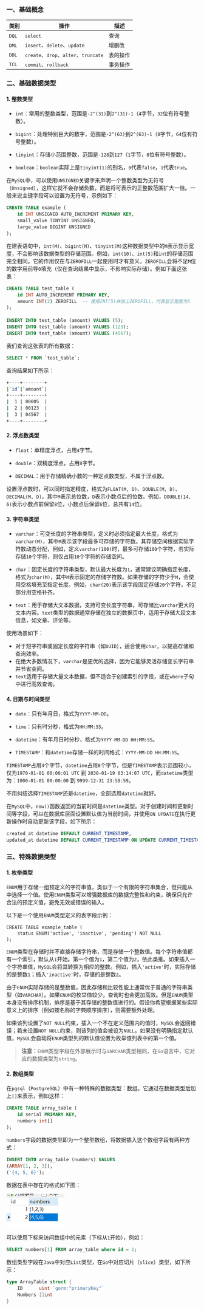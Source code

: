 ### 一、基础概念

| 类别  | 操作                                  | 描述     |
| ----- | ------------------------------------- | -------- |
| `DQL` | `select`                              | 查询     |
| `DML` | `insert`、`delete`、`update`          | 增删改   |
| `DDL` | `create`、`drop`、`alter`、`truncate` | 表的操作 |
| `TCL` | `commit`、`rollback`                  | 事务操作 |

### 二、基础数据类型

#### 1. 整数类型

- `int`：常用的整数类型，范围是`-2^(31)`到`2^(31)-1`（`4`字节，`32`位有符号整数）。

- `bigint`：处理特别巨大的数字，范围是`-2^(63)`到`2^(63)-1`（`8`字节，`64`位有符号整数）。

- `tinyint`：存储小范围整数，范围是`-128`到`127`（`1`字节，`8`位有符号整数）。

- `boolean`：`boolean`实际上是`tinyint(1)`的别名，`0`代表`false`，`1`代表`true`。

在`MySQL`中，可以使用`UNSIGNED`关键字来声明一个整数类型为无符号（`Unsigned`），这样它就不会存储负数，而是将可表示的正整数范围扩大一倍。一般来说主键字段可以设置为无符号，示例如下：

```sql
CREATE TABLE example (
    id INT UNSIGNED AUTO_INCREMENT PRIMARY KEY,
    small_value TINYINT UNSIGNED,
    large_value BIGINT UNSIGNED
);
```

在建表语句中，`int(M)`、`bigint(M)`、`tinyint(M)`这种数据类型中的`M`表示显示宽度，不会影响该数据类型的存储范围。例如，`int(10)`、`int(5)`和`int`的存储范围完全相同。它的作用仅在与`ZEROFILL`一起使用时才有意义，`ZEROFILL`会将不足`M`位的数字用前导`0`填充（仅在查询结果中显示，不影响实际存储）。例如下面这张表：

```sql
CREATE TABLE test_table (
    id INT AUTO_INCREMENT PRIMARY KEY,
    amount INT(2) ZEROFILL  -- 使用INT(5)并加上ZEROFILL，代表显示宽度为5
);

INSERT INTO test_table (amount) VALUES (5);
INSERT INTO test_table (amount) VALUES (123);
INSERT INTO test_table (amount) VALUES (4567);
```

我们查询这张表的所有数据：

```sql
SELECT * FROM `test_table`;
```

查询结果如下所示：

```sh
+----+--------+
|`id`|`amount`|
+----+--------+
|  1 | 00005  |
|  2 | 00123  |
|  3 | 04567  |
+----+--------+

```

#### 2. 浮点数类型

- `float`：单精度浮点，占用`4`字节。

- `double`：双精度浮点，占用`8`字节。

- `DECIMAL`：用于存储精确小数的一种定点数类型，不属于浮点数。

设置浮点数时，可以同时指定精度，格式为`FLOAT(M, D)`、`DOUBLE(M, D)`、`DECIMAL(M, D)`，其中`M`表示总位数，`D`表示小数点后的位数。例如，`DOUBLE(14, 6)`表示小数点前保留`8`位，小数点后保留`6`位，总共有`14`位。

#### 3. 字符串类型

- `varchar`：可变长度的字符串类型，定义时必须指定最大长度，格式为`varchar(M)`，其中`M`表示该字段最多可存储的字符数。其存储空间根据实际字符数动态分配，例如，定义`varchar(100)`时，最多可存储`100`个字符，若实际存储`10`个字符，则仅占用`10`个字符的存储空间。

- `char`：固定长度的字符串类型，默认最大长度为`1`，通常建议明确指定长度，格式为`char(M)`，其中`M`表示固定的存储字符数。如果存储的字符少于`M`，会使用空格填充至指定长度。例如，`char(20)`表示该字段固定存储`20`个字符，不足部分用空格补齐。

- `text`：用于存储大文本数据，支持可变长度字符串，可存储比`varchar`更大的文本内容。`text`类型的数据通常存储在独立的数据页中，适用于存储大段文本信息，如文章、评论等。

使用场景如下：

- 对于短字符串或固定长度的字符串（如`UUID`），适合使用`char`，以提高存储和查询效率。
- 在绝大多数情况下，`varchar`是更优的选择，因为它能够灵活存储变长字符串并节省空间。
- `text`适用于存储大量文本数据，但不适合于创建索引的字段，或在`where`子句中进行高效查询。

#### 4. 日期与时间类型

- `date`：只有年月日，格式为`YYYY-MM-DD`。

- `time`：只有时分秒，格式为`HH:MM:SS`。

- `datetime`：有年月日时分秒，格式为`YYYY-MM-DD HH:MM:SS`。

- `TIMESTAMP`：和`datetime`存储一样的时间格式：`YYYY-MM-DD HH:MM:SS`。

`TIMESTAMP`占用`4`个字节，`datetime`占用`8`个字节，但是`TIMESTAMP`表示范围较小，仅为`1970-01-01 00:00:01 UTC` 到 `2038-01-19 03:14:07 UTC`，而`datetime`类型为：`1000-01-01 00:00:00` 到 `9999-12-31 23:59:59`。

不用纠结选择`TIMESTAMP`还是`datetime`，全部选用`datetime`就好。

在`MySQL`中，`now()`函数返回的当前时间是`datetime`类型。对于创建时间和更新时间等字段，可以在数据库层面设置默认值为当前时间，并使用`ON UPDATE`在执行更新操作时自动更新该字段，如下所示：

```sql
created_at datetime DEFAULT CURRENT_TIMESTAMP,
updated_at datetime DEFAULT CURRENT_TIMESTAMP ON UPDATE CURRENT_TIMESTAMP,
```

### 三、特殊数据类型

#### 1. 枚举类型

`ENUM`用于存储一组预定义的字符串值，类似于一个有限的字符串集合，但只能从中选择一个值。使用`ENUM`类型可以增强数据库的数据完整性和约束，确保只允许合法的预定义值，避免无效或错误的输入。

以下是一个使用`ENUM`类型定义的表字段示例：

```mysql
CREATE TABLE example_table (
    status ENUM('active', 'inactive', 'pending') NOT NULL
);
```

`ENUM`类型在存储时并不直接存储字符串，而是存储一个整数值。每个字符串值都有一个索引，默认从`1`开始。第一个值为`1`，第二个值为`2`，依此类推。如果插入一个字符串值，`MySQL`会将其转换为相应的整数。例如，插入`'active'`时，实际存储的是整数`1`；插入`'inactive'`时，存储的是整数`2`。

由于`ENUM`实际存储的是整数值，因此存储和比较性能上通常优于普通的字符串类型（如`VARCHAR`）。如果`ENUM`的枚举值较少，查询时也会更加高效。但是`ENUM`类型本身没有排序机制，排序是基于其存储的整数值进行的。假设你希望根据某些实际意义上的排序（例如按名称的字典顺序排序），则需要额外处理。

如果该列设置了`NOT NULL`约束，插入一个不在定义范围内的值时，`MySQL`会返回错误；若未设置`NOT NULL`约束，则该列的值会被设为`NULL`。如果没有明确指定默认值，`MySQL`会自动将`ENUM`类型列的默认值设置为枚举值列表中的第一个值。

> **注意：**`ENUM`类型字段在外部展示时与`VARCHAR`类型相同，在`Go`语言中，它对应的数据类型为`string`。

#### 2. 数组类型

在`pgsql`（`PostgreSQL`）中有一种特殊的数据类型：数组。它通过在数据类型后加上`[]`来表示，例如这样：

```sql
CREATE TABLE array_table (
    id serial PRIMARY KEY,
    numbers int[]
);
```

`numbers`字段的数据类型即为一个整型数组，将数据插入这个数组字段有两种方式：

```sql
INSERT INTO array_table (numbers) VALUES
(ARRAY[1, 2, 3]),
('{4, 5, 6}');
```

数据在表中存在的格式如下图：

<img src="image/image-20240109155623711.png" alt="image-20240109155623711" style="zoom:70%;" />

可以使用下标来访问数组中的元素（下标从`1`开始），例如：

```sql
SELECT numbers[1] FROM array_table where id = 1;
```

数组类型字段在`Java`中对应`List`类型，在`Go`中对应切片（`slice`）类型，如下所示：

```go
type ArrayTable struct {
	ID      uint `gorm:"primaryKey"`
	Numbers []int
}
```

